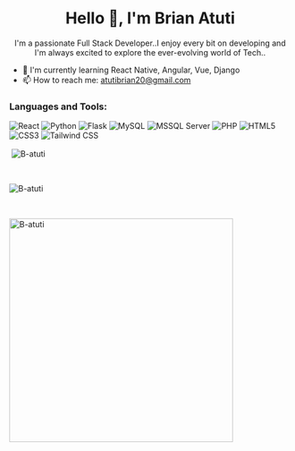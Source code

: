 <h1 align="center"> Hello 👋, I'm Brian Atuti </h1>
<p align="center"> I'm a passionate Full Stack Developer..I enjoy every bit on developing and I'm always excited to explore the ever-evolving world of Tech..</p>

- 🌱 I'm currently learning React Native, Angular, Vue, Django
- 📫 How to reach me: [atutibrian20@gmail.com](mailto:atutibrian20@gmail.com)


<h3 align="left">Languages and Tools:</h3>

![React](https://img.shields.io/badge/React-20232A?style=for-the-badge&logo=react&logoColor=61DAFB)
![Python](https://img.shields.io/badge/Python-3776AB?style=for-the-badge&logo=python&logoColor=white) 
![Flask](https://img.shields.io/badge/Flask-000000?style=for-the-badge&logo=flask&logoColor=white)
![MySQL](https://img.shields.io/badge/Microsoft_SQL_Server-CC2927?style=for-the-badge&logo=microsoft-sql-server&logoColor=white)
![MSSQL Server](https://img.shields.io/badge/MySQL-00000F?style=for-the-badge&logo=mysql&logoColor=white)
![PHP](https://img.shields.io/badge/PHP-777BB4?style=for-the-badge&logo=php&logoColor=white)
![HTML5](https://img.shields.io/badge/HTML5-E34F26?style=for-the-badge&logo=html5&logoColor=white)
![CSS3](https://img.shields.io/badge/CSS3-1572B6?style=for-the-badge&logo=css3&logoColor=white)
![Tailwind CSS](https://img.shields.io/badge/Tailwind_CSS-38B2AC?style=for-the-badge&logo=tailwind-css&logoColor=white)

<p>&nbsp;<img align="center" src="https://github-readme-stats.vercel.app/api?username=B-atuti&show_icons=true&locale=en&theme=dark" alt="B-atuti" /></p>
<br>

<p><img align="center" src="https://github-readme-streak-stats.herokuapp.com/?user=B-atuti&theme=dark" alt="B-atuti" /></p>
<br>

<p><img align="left" src="https://github-readme-stats.vercel.app/api/top-langs?username=B-atuti&show_icons=true&locale=en&layout=compact&theme=dark" alt="B-atuti" width="400" /></p>
<br>
